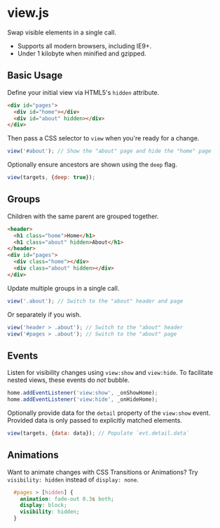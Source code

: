 view.js
=======

Swap visible elements in a single call.

* Supports all modern browsers, including IE9+.
* Under 1 kilobyte when minified and gzipped.
 
Basic Usage
-----------

Define your initial view via HTML5's `hidden` attribute.

```html
<div id="pages">
  <div id="home"></div>
  <div id="about" hidden></div>
</div>
```
  
Then pass a CSS selector to `view` when you're ready for a change.

```javascript
view('#about'); // Show the "about" page and hide the "home" page
```
  
Optionally ensure ancestors are shown using the `deep` flag.

```javascript
view(targets, {deep: true});
```
  
Groups
------

Children with the same parent are grouped together.

```html
<header>
  <h1 class="home">Home</h1>
  <h1 class="about" hidden>About</h1>
</header>
<div id="pages">
  <div class="home"></div>
  <div class="about" hidden></div>
</div>
```

Update multiple groups in a single call.

```javascript
view('.about'); // Switch to the "about" header and page
```

Or separately if you wish.

```javascript
view('header > .about'); // Switch to the "about" header
view('#pages > .about'); // Switch to the "about" page
```

Events
------
  
Listen for visibility changes using `view:show` and `view:hide`.
To facilitate nested views, these events do *not* bubble.

```javascript
home.addEventListener('view:show', _onShowHome);
home.addEventListener('view:hide', _onHideHome);
```
  
Optionally provide data for the `detail` property of the `view:show` event.
Provided data is only passed to explicitly matched elements.

```javascript
view(targets, {data: data}); // Populate `evt.detail.data`
```

Animations
----------

Want to animate changes with CSS Transitions or Animations?
Try `visibility: hidden` instead of `display: none`.

```css
  #pages > [hidden] {
    animation: fade-out 0.3s both;
    display: block;
    visibility: hidden;
  }
```
